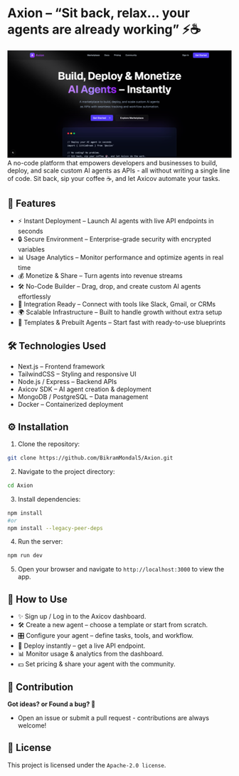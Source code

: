 # Axion – “Sit back, relax… your agents are already working” ⚡☕ 

![Preview Image](./public/axion-landing-page.png)
A no-code platform that empowers developers and businesses to build, deploy, and scale custom AI agents as APIs - all without writing a single line of code. Sit back, sip your coffee ☕, and let Axicov automate your tasks.

## 🌟 Features
- ⚡ Instant Deployment – Launch AI agents with live API endpoints in seconds
- 🔒 Secure Environment – Enterprise-grade security with encrypted variables
- 📊 Usage Analytics – Monitor performance and optimize agents in real time
- 💰 Monetize & Share – Turn agents into revenue streams
- 🛠️ No-Code Builder – Drag, drop, and create custom AI agents effortlessly
- 🔗 Integration Ready – Connect with tools like Slack, Gmail, or CRMs
- 🌍 Scalable Infrastructure – Built to handle growth without extra setup
- 🎨 Templates & Prebuilt Agents – Start fast with ready-to-use blueprints

## 🛠️ Technologies Used
- Next.js – Frontend framework
- TailwindCSS – Styling and responsive UI
- Node.js / Express – Backend APIs
- Axicov SDK – AI agent creation & deployment
- MongoDB / PostgreSQL – Data management
- Docker – Containerized deployment

## ⚙️ Installation

1. Clone the repository:
```bash
git clone https://github.com/BikramMondal5/Axion.git
```
2. Navigate to the project directory:
```bash
cd Axion
```
3. Install dependencies:
```bash
npm install
#or
npm install --legacy-peer-deps
```

4. Run the server:
```bash
npm run dev
```

5. Open your browser and navigate to `http://localhost:3000` to view the app.

## 🚀 How to Use

- ✨ Sign up / Log in to the Axicov dashboard.
- 🛠️ Create a new agent – choose a template or start from scratch.
- 🎛️ Configure your agent – define tasks, tools, and workflow.
- 🚀 Deploy instantly – get a live API endpoint.
- 📊 Monitor usage & analytics from the dashboard.
- 💵 Set pricing & share your agent with the community.

## 🤝 Contribution

**Got ideas? or Found a bug? 🐞**
- Open an issue or submit a pull request - contributions are always welcome!

## 📜 License

This project is licensed under the `Apache-2.0 license`.